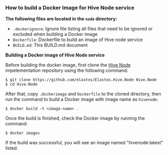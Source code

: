 ### How to build a Docker Image for Hive Node service

**The following files are located in the `node` directory:**

- `.dockerignore`: Ignore file listing all files that need to be ignored or excluded when building a Docker image
- `Dockerfile`: Dockerfile to build an image of Hive node service
- `BUILD.md`: This BUILD.md document



**Building a Docker image of Hive Node service**

Before building the docker image,  first clone the [Hive Node](https://github.com/elastos/Elastos.Hive.Node) impelementation repository using the following command:

```shell
$ git clone https://github.com/elastos/Elastos.Hive.Node Hive.Node
$ cd Hive.Node
```

After that, copy `.dockerimage` and `Dockerfile` to the cloned directory, then run the command to build a Docker image with image name as `hivenode`:

```shell
$ docker build -t <image-name> .
```

Once the build is finished, check the Docker image by running the command:

```shell
$ docker images
```

If the build was successful, you will see an image named "hivenode:latest" listed.
